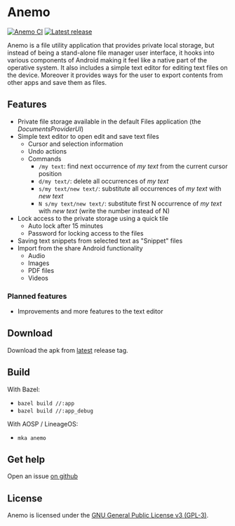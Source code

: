 # Anemo

[![Anemo CI](https://github.com/2bllw8/anemo/actions/workflows/main.yml/badge.svg)](https://github.com/2bllw8/anemo/actions/workflows/main.yml)
[![Latest release](https://img.shields.io/github/v/release/2bllw8/anemo?color=red&label=download)](https://github.com/2bllw8/anemo/releases/latest)

Anemo is a file utility application that provides private local storage, but instead of being a
stand-alone file manager user interface, it hooks into various components of Android making
it feel like a native part of the operative system.
It also includes a simple text editor for editing text files on the device.
Moreover it provides ways for the user to export contents from other apps and save them as files.

## Features

- Private file storage available in the default Files application (the _DocumentsProviderUI_)
- Simple text editor to open edit and save text files
  - Cursor and selection information
  - Undo actions
  - Commands
    - `/my text`: find next occurrence of _my text_ from the current cursor position
    - `d/my text/`: delete all occurrences of _my text_
    - `s/my text/new text/`: substitute all occurrences of _my text_ with _new text_
    - `N s/my text/new text/`: substitute first N occurrence of _my text_ with _new text_
      (write the number instead of N)
- Lock access to the private storage using a quick tile
  - Auto lock after 15 minutes
  - Password for locking access to the files
- Saving text snippets from selected text as "Snippet" files
- Import from the share Android functionality
  - Audio
  - Images
  - PDF files
  - Videos

### Planned features

- Improvements and more features to the text editor

## Download

Download the apk from [latest](https://github.com/2bllw8/anemo/releases/latest) release tag.

## Build

With Bazel:
- `bazel build //:app`
- `bazel build //:app_debug`

With AOSP / LineageOS:
- `mka anemo`

## Get help

Open an issue [on github](https://github.com/2bllw8/anemo/issues/)

## License

Anemo is licensed under the [GNU General Public License v3 (GPL-3)](http://www.gnu.org/copyleft/gpl.html).
